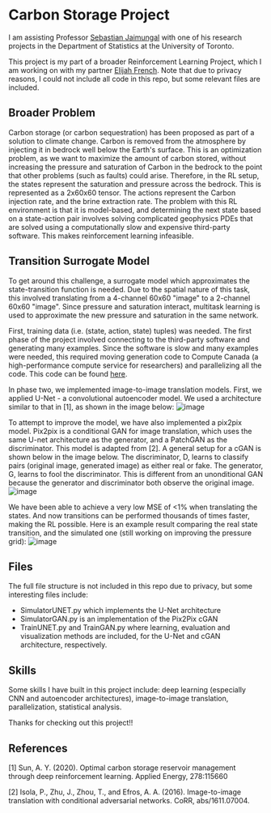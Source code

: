 # Carbon Storage Project

I am assisting Professor [Sebastian Jaimungal](https://sebastian.statistics.utoronto.ca/) with one of his research projects in the Department of Statistics at the University of Toronto.

This project is my part of a broader Reinforcement Learning Project, which I am working on with my partner [Elijah French](https://github.com/ElijahFrench). Note that due to privacy reasons, I could not include all code in this repo, but some relevant files are included.

## Broader Problem

Carbon storage (or carbon sequestration) has been proposed as part of a solution to climate change. Carbon is removed from the atmosphere by injecting it in bedrock well below the Earth's surface. This is an optimization problem, as we want to maximize the amount of carbon stored, without increasing the pressure and saturation of Carbon in the bedrock to the point that other problems (such as faults) could arise. Therefore, in the RL setup, the states represent the saturation and pressure across the bedrock. This is represented as a 2x60x60 tensor. The actions represent the Carbon injection rate, and the brine extraction rate. The problem with this RL environment is that it is model-based, and determining the next state based on a state-action pair involves solving complicated geophysics PDEs that are solved using a computationally slow and expensive third-party software. This makes reinforcement learning infeasible.

## Transition Surrogate Model

To get around this challenge, a surrogate model which approximates the state-transition function is needed. Due to the spatial nature of this task, this involved translating from a 4-channel 60x60 "image" to a 2-channel 60x60 "image". Since pressure and saturation interact, multitask learning is used to approximate the new pressure and saturation in the same network.

First, training data (i.e. (state, action, state) tuples) was needed. The first phase of the project involved connecting to the third-party software and generating many examples. Since the software is slow and many examples were needed, this required moving generation code to Compute Canada (a high-performance compute service for researchers) and parallelizing all the code. This code can be found [here](https://github.com/willematack/OPMGenerator).

In phase two, we implemented image-to-image translation models. First, we applied U-Net - a convolutional autoencoder model. We used a architecture similar to that in [1], as shown in the image below:
![image](https://github.com/willematack/CarbonStorage/assets/44038988/12217864-87b2-4b4d-bfbd-fa637a6dbdce)

To attempt to improve the model, we have also implemented a pix2pix model. Pix2pix is a conditional GAN for image translation, which uses the same U-net architecture as the generator, and a PatchGAN as the discriminator. This model is adapted from [2]. A general setup for a cGAN is shown below in the image below. The discriminator, D, learns to classify pairs (original image, generated image) as either real or fake. The generator, G, learns to fool the discriminator. This is different from an unonditional GAN because the generator and discriminator both observe the original image.
![image](https://github.com/willematack/CarbonStorage/assets/44038988/4cc2b7ff-b08a-40a1-9582-783617007b26)


We have been able to achieve a very low MSE of <1% when translating the states. And now transitions can be performed thousands of times faster, making the RL possible. Here is an example result comparing the real state transition, and the simulated one (still working on improving the pressure grid):
![image](https://github.com/willematack/CarbonStorage/assets/44038988/5c337012-b7d6-4f94-b84d-8a899638b52c)

## Files

The full file structure is not included in this repo due to privacy, but some interesting files include:
- SimulatorUNET.py which implements the U-Net architecture
- SimulatorGAN.py is an implementation of the Pix2Pix cGAN
- TrainUNET.py and TrainGAN.py where learning, evaluation and visualization methods are included, for the U-Net and cGAN architecture, respectively.

## Skills

Some skills I have built in this project include: deep learning (especially CNN and autoencoder architectures), image-to-image translation, parallelization, statistical analysis.

Thanks for checking out this project!!

## References
[1] Sun, A. Y. (2020). Optimal carbon storage reservoir management through deep reinforcement learning. Applied
Energy, 278:115660

[2] Isola, P., Zhu, J., Zhou, T., and Efros, A. A. (2016). Image-to-image translation with conditional adversarial networks.
CoRR, abs/1611.07004.

